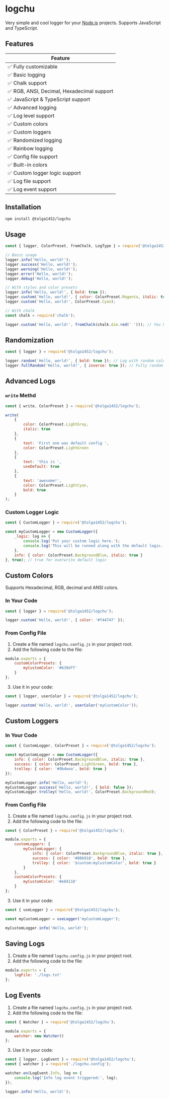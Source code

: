 # logchu

Very simple and cool logger for your [Node.js](https://nodejs.org/) projects. Supports JavaScript and TypeScript.

## Features

| Feature |
| --- |
| ✅ Fully customizable |
| ✅ Basic logging |
| ✅ Chalk support |
| ✅ RGB, ANSI, Decimal, Hexadecimal support |
| ✅ JavaScript & TypeScript support |
| ✅ Advanced logging |
| ✅ Log level support |
| ✅ Custom colors |
| ✅ Custom loggers |
| ✅ Randomized logging |
| ✅ Rainbow logging |
| ✅ Config file support |
| ✅ Built-in colors |
| ✅ Custom logger logic support |
| ✅ Log file support |
| ✅ Log event support |

## Installation

```bash
npm install @tolga1452/logchu
```

## Usage

```js
const { logger, ColorPreset, fromChalk, LogType } = require('@tolga1452/logchu');

// Basic usage
logger.info('Hello, world!');
logger.success('Hello, world!');
logger.warning('Hello, world!');
logger.error('Hello, world!');
logger.debug('Hello, world!');

// With styles and color presets
logger.info('Hello, world!', { bold: true });
logger.custom('Hello, world!', { color: ColorPreset.Magenta, italic: true, type: LogType.Debug });
logger.custom('Hello, world!', ColorPreset.Cyan);

// With chalk
const chalk = require('chalk');

logger.custom('Hello, world!', fromChalk(chalk.dim.red(' '))); // You have to use a single space character as text for chalk
```

## Randomization

```js
const { logger } = require('@tolga1452/logchu');

logger.random('Hello, world!', { bold: true }); // Log with random color
logger.fullRandom('Hello, world!', { inverse: true }); // Fully random log with overwrites
```

## Advanced Logs

### `write` Methd

```js
const { write, ColorPreset } = require('@tolga1452/logchu');

write(
    {
        color: ColorPreset.LightGray,
        italic: true
    },
    {
        text: 'First one was default config ',
        color: ColorPreset.LightGreen
    },
    {
        text: 'this is ',
        useDefault: true
    },
    {
        text: 'awesome!',
        color: ColorPreset.LightCyan,
        bold: true
    }
);
```

### Custom Logger Logic

```js
const { CustomLogger } = require('@tolga1452/logchu');

const myCustomLogger = new CustomLogger({
    _logic: log => {
        console.log('Put your custom logic here.');
        console.log('This will be runned along with the default logic.');
    },
    info: { color: ColorPreset.BackgroundBlue, italic: true }
}, true); // true for overwrite default logic
```

## Custom Colors

Supports Hexadecimal, RGB, decimal and ANSI colors.

### In Your Code

```js
const { logger } = require('@tolga1452/logchu');

logger.custom('Hello, world!', { color: '#f44747' });
```

### From Config File

1. Create a file named `logchu.config.js` in your project root.
2. Add the following code to the file:

```js
module.exports = {
    customColorPresets: {
        myCustomColor: '#639dff'
    }
};
```

3. Use it in your code:

```js
const { logger, userColor } = require('@tolga1452/logchu');

logger.custom('Hello, world!', userColor('myCustomColor'));
```

## Custom Loggers

### In Your Code

```js
const { CustomLogger, ColorPreset } = require('@tolga1452/logchu');

const myCustomLogger = new CustomLogger({
    info: { color: ColorPreset.BackgroundBlue, italic: true },
    success: { color: ColorPreset.LightGreen, bold: true },
    trolley: { color: '#9b4eea', bold: true }
});

myCustomLogger.info('Hello, world!');
myCustomLogger.success('Hello, world!', { bold: false });
myCustomLogger.trolley('Hello, world!', ColorPreset.BackgroundRed);
```

### From Config File

1. Create a file named `logchu.config.js` in your project root.
2. Add the following code to the file:

```js
const { ColorPreset } = require('@tolga1452/logchu');

module.exports = {
    customLoggers: {
        myCustomLogger: {
            info: { color: ColorPreset.BackgroundBlue, italic: true },
            success: { color: '#80b918', bold: true },
            trolley: { color: '$custom:myCustomColor', bold: true }
        }
    },
    customColorPresets: {
        myCustomColor: '#e84118'
    }
};
```

3. Use it in your code:

```js
const { useLogger } = require('@tolga1452/logchu');

const myCustomLogger = useLogger('myCustomLogger');

myCustomLogger.info('Hello, world!');
```

## Saving Logs

1. Create a file named `logchu.config.js` in your project root.
2. Add the following code to the file:

```js
module.exports = {
    logFile: './logs.txt'
};
```

## Log Events

1. Create a file named `logchu.config.js` in your project root.
2. Add the following code to the file:

```js
const { Watcher } = require('@tolga1452/logchu');

module.exports = {
    watcher: new Watcher()
};
```

3. Use it in your code:

```js
const { logger, LogEvent } = require('@tolga1452/logchu');
const { watcher } = require('./logchu.config');

watcher.on(LogEvent.Info, log => {
    console.log('Info log event triggered:', log);
});

logger.info('Hello, world!');
```
